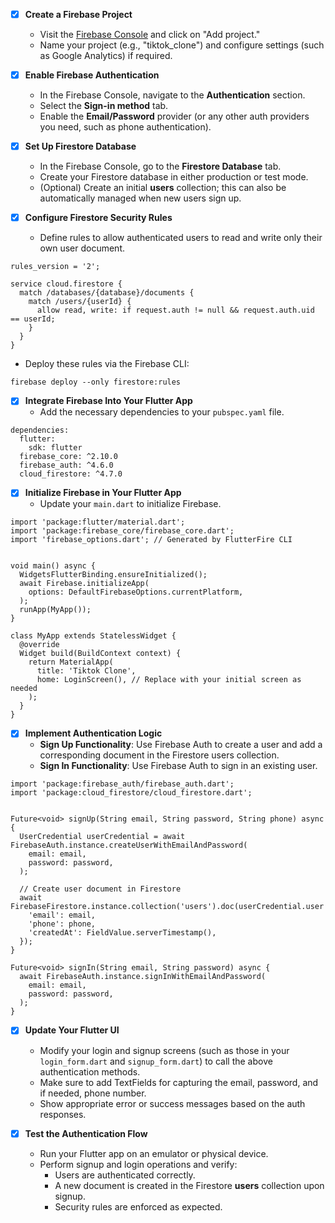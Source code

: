 - [x] **Create a Firebase Project**
  - Visit the [Firebase Console](https://console.firebase.google.com/) and click on "Add project."
  - Name your project (e.g., "tiktok_clone") and configure settings (such as Google Analytics) if required.

- [x] **Enable Firebase Authentication**
  - In the Firebase Console, navigate to the **Authentication** section.
  - Select the **Sign-in method** tab.
  - Enable the **Email/Password** provider (or any other auth providers you need, such as phone authentication).

- [x] **Set Up Firestore Database**
  - In the Firebase Console, go to the **Firestore Database** tab.
  - Create your Firestore database in either production or test mode.
  - (Optional) Create an initial **users** collection; this can also be automatically managed when new users sign up.

- [x] **Configure Firestore Security Rules**
  - Define rules to allow authenticated users to read and write only their own user document.
```
rules_version = '2';

service cloud.firestore {
  match /databases/{database}/documents {
    match /users/{userId} {
      allow read, write: if request.auth != null && request.auth.uid == userId;
    }
  }
}
  ```
  - Deploy these rules via the Firebase CLI:
   ```
firebase deploy --only firestore:rules
  ```

- [x] **Integrate Firebase Into Your Flutter App**
  - Add the necessary dependencies to your `pubspec.yaml` file.
```
dependencies:
  flutter:
    sdk: flutter
  firebase_core: ^2.10.0
  firebase_auth: ^4.6.0
  cloud_firestore: ^4.7.0
  ```

- [x] **Initialize Firebase in Your Flutter App**
  - Update your `main.dart` to initialize Firebase.
```
import 'package:flutter/material.dart';
import 'package:firebase_core/firebase_core.dart';
import 'firebase_options.dart'; // Generated by FlutterFire CLI


void main() async {
  WidgetsFlutterBinding.ensureInitialized();
  await Firebase.initializeApp(
    options: DefaultFirebaseOptions.currentPlatform,
  );
  runApp(MyApp());
}

class MyApp extends StatelessWidget {
  @override
  Widget build(BuildContext context) {
    return MaterialApp(
      title: 'Tiktok Clone',
      home: LoginScreen(), // Replace with your initial screen as needed
    );
  }
}
  ```

- [x] **Implement Authentication Logic**
  - **Sign Up Functionality**: Use Firebase Auth to create a user and add a corresponding document in the Firestore users collection.
  - **Sign In Functionality**: Use Firebase Auth to sign in an existing user.
```
import 'package:firebase_auth/firebase_auth.dart';
import 'package:cloud_firestore/cloud_firestore.dart';


Future<void> signUp(String email, String password, String phone) async {
  UserCredential userCredential = await FirebaseAuth.instance.createUserWithEmailAndPassword(
    email: email,
    password: password,
  );
  
  // Create user document in Firestore
  await FirebaseFirestore.instance.collection('users').doc(userCredential.user!.uid).set({
    'email': email,
    'phone': phone,
    'createdAt': FieldValue.serverTimestamp(),
  });
}

Future<void> signIn(String email, String password) async {
  await FirebaseAuth.instance.signInWithEmailAndPassword(
    email: email,
    password: password,
  );
}
  ```

- [x] **Update Your Flutter UI**
  - Modify your login and signup screens (such as those in your `login_form.dart` and `signup_form.dart`) to call the above authentication methods.
  - Make sure to add TextFields for capturing the email, password, and if needed, phone number.
  - Show appropriate error or success messages based on the auth responses.

- [x] **Test the Authentication Flow**
  - Run your Flutter app on an emulator or physical device.
  - Perform signup and login operations and verify:
    - Users are authenticated correctly.
    - A new document is created in the Firestore **users** collection upon signup.
    - Security rules are enforced as expected.
